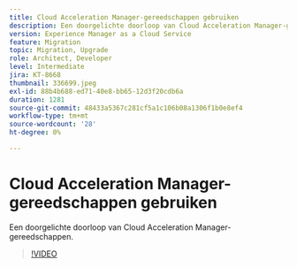 ```yaml
---
title: Cloud Acceleration Manager-gereedschappen gebruiken
description: Een doorgelichte doorloop van Cloud Acceleration Manager-gereedschappen.
version: Experience Manager as a Cloud Service
feature: Migration
topic: Migration, Upgrade
role: Architect, Developer
level: Intermediate
jira: KT-8668
thumbnail: 336699.jpeg
exl-id: 88b4b688-ed71-40e8-bb65-12d3f20cdb6a
duration: 1281
source-git-commit: 48433a5367c281cf5a1c106b08a1306f1b0e8ef4
workflow-type: tm+mt
source-wordcount: '28'
ht-degree: 0%

---
```


# Cloud Acceleration Manager-gereedschappen gebruiken

Een doorgelichte doorloop van Cloud Acceleration Manager-gereedschappen.

>[!VIDEO](https://video.tv.adobe.com/v/3454676?quality=12&learn=on&captions=dut)
